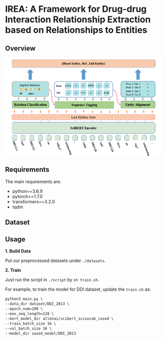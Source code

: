 # IREA: A Framework for Drug-drug Interaction Relationship Extraction based on Relationships to Entities

## Overview

 ![image](img/IREA_model_.png)

## Requirements

The main requirements are:

  - python==3.6.9
  - pytorch==1.7.0
  - transformers==3.2.0
  - tqdm

## Dataset


## Usage

**1. Build Data**

Put our preprocessed datasets under `./datasets`.

**2. Train**

Just run the script in `./script` by `sh train.sh`.

For example, to train the model for DDI dataset, update the `train.sh` as:

```
python3 main.py \
--data_dir dataset/DDI_2013 \
--epoch_num=100 \
--max_seq_length=128 \
--bert_model_dir allenai/scibert_scivocab_cased \
--train_batch_size 16 \
--val_batch_size 16 \
--model_dir saved_model/DDI_2013
```


